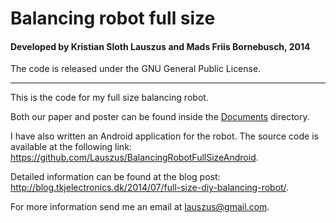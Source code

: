 # Balancing robot full size
#### Developed by Kristian Sloth Lauszus and Mads Friis Bornebusch, 2014

The code is released under the GNU General Public License.
_________

This is the code for my full size balancing robot.

Both our paper and poster can be found inside the [Documents](Documents) directory.

I have also written an Android application for the robot. The source code is available at the following link: <https://github.com/Lauszus/BalancingRobotFullSizeAndroid>.

Detailed information can be found at the blog post: <http://blog.tkjelectronics.dk/2014/07/full-size-diy-balancing-robot/>.

For more information send me an email at <lauszus@gmail.com>.